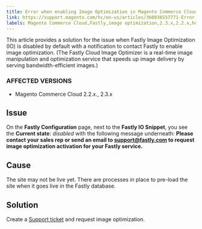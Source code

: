 ```yaml
---
title: Error when enabling Image Optimization in Magento Commerce Cloud
link: https://support.magento.com/hc/en-us/articles/360036557771-Error-when-enabling-Image-Optimization-in-Magento-Commerce-Cloud
labels: Magento Commerce Cloud,Fastly,image optimization,2.3.x,2.2.x,how to
---
```


This article provides a solution for the issue when Fastly Image Optimization (IO) is disabled by default with a notification to contact Fastly to enable image optimization. (The Fastly Cloud Image Optimizer is a real-time image manipulation and optimization service that speeds up image delivery by serving bandwidth-efficient images.)

 ### AFFECTED VERSIONS

 
 * Magento Commerce Cloud 2.2.x., 2.3.x
 
 Issue
-----

 On the **Fastly Configuration** page, next to the **Fastly IO Snippet**, you see the **Current state**: *disabled* with the following message underneath: **Please contact your sales rep or send an email to [support@fastly.com](mailto:support@fastly) to request image optimization activation for your Fastly service.**

 Cause
-----

 The site may not be live yet. There are processes in place to pre-load the site when it goes live in the Fastly database.

 Solution
--------

 Create a [Support ticket](https://support.magento.com/hc/en-us/articles/360019088251) and request image optimization.

